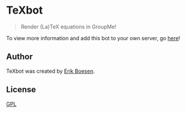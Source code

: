# TeXbot

> Render (La)TeX equations in GroupMe!

To view more information and add this bot to your own server, go [here](http://mebots.co/bot/texbot)!

## Author
TeXbot was created by [Erik Boesen](https://github.com/ErikBoesen).

## License
[GPL](LICENSE)
